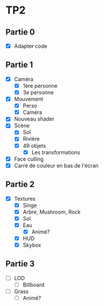 # TP2

## Partie 0
- [x] Adapter code

## Partie 1
- [x] Caméra
  - [x] 1ère personne
  - [x] 3e personne
- [x] Mouvement
  - [x] Perso
  - [x] Caméra
- [x] Nouveau shader
- [x] Scène
  - [x] Sol
  - [x] Rivière
  - [x] 49 objets
    - [x] Les transformations
- [x] Face culling
- [x] Carré de couleur en bas de l'écran

## Partie 2
- [x] Textures
  - [x] Singe
  - [x] Arbre, Mushroom, Rock
  - [x] Sol
  - [x] Eau
    - [x] Animé?
  - [x] HUD
  - [x] Skybox

## Partie 3
- [ ] LOD
  - [ ] Billboard
- [ ] Grass
  - [ ] Animé?
